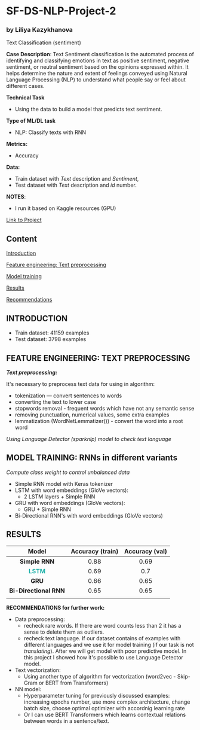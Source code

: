 # SF-DS-NLP-Project-2
### by Liliya Kazykhanova
Text Classification (sentiment)

**Case Description**:
Text Sentiment classification is the automated process of identifying and classifying emotions in text as positive sentiment, negative sentiment, or neutral sentiment based on the opinions expressed within. It helps determine the nature and extent of feelings conveyed using Natural Language Processing (NLP) to understand what people say or feel about different cases.

**Technical Task**
* Using the data to build a model that predicts text sentiment.

**Type of ML/DL task**
* NLP: Classify texts with RNN

**Metrics:**
* Accuracy

**Data:**
* Train dataset with *Text* description and *Sentiment*,
* Test dataset with *Text* description and *id* number.


**NOTES**:
* I run it based on Kaggle resources (GPU)

[Link to Project](https://github.com/LiliyaKazykhanova/SF_DS/tree/main/NLP_PROJECTS/PROJECT_2/project/project-2-text-classification.ipynb)

## Content
[Introduction](https://github.com/LiliyaKazykhanova/SF_DS/tree/main/NLP_PROJECTS/PROJECT_2#Introduction)

[Feature engineering: Text preprocessing](https://github.com/LiliyaKazykhanova/SF_DS/tree/main/NLP_PROJECTS/PROJECT_2#Feature-engineering:-Text-preprocessing)

[Model training](https://github.com/LiliyaKazykhanova/SF_DS/tree/main/NLP_PROJECTS/PROJECT_2#Model-training)

[Results](https://github.com/LiliyaKazykhanova/SF_DS/tree/main/NLP_PROJECTS/PROJECT_2#Results)

[Recommendations](https://github.com/LiliyaKazykhanova/SF_DS/tree/main/NLP_PROJECTS/PROJECT_2#Recommendations)


## INTRODUCTION
- Train dataset: 41159 examples
- Test dataset: 3798 examples

## **FEATURE ENGINEERING: TEXT PREPROCESSING**
***Text preprocessing:***

It's necessary to preprocess text data for using in algorithm:
- tokenization — convert sentences to words
- converting the text to lower case
- stopwords removal - frequent words which have not any semantic sense
- removing punctuation, numerical values, some extra examples
- lemmatization (WordNetLemmatizer()) - convert the word into a root word

*Using Language Detector (sparknlp) model to check text language*

## **MODEL TRAINING: RNNs in different variants**
*Compute class weight to control unbalanced data*
- Simple RNN model with Keras tokenizer
- LSTM with word embeddings (GloVe vectors):
    - 2 LSTM layers + Simple RNN
- GRU with word embeddings (GloVe vectors):
    - GRU + Simple RNN
- Bi-Directional RNN's with word embeddings (GloVe vectors)

## **RESULTS**

| Model | Accuracy (train) | Accuracy (val) |
| :-: | :-: | :-: |
| **Simple RNN** | 0.88 | 0.69 |
| <font color='LightSeaGreen'>**LSTM**</font> | 0.69 | 0.7 |
| **GRU** | 0.66 | 0.65 |
| **Bi-Directional RNN** | 0.65 | 0.65 |
|  |  |  |

**RECOMMENDATIONS for further work:**
* Data preprocessing:
    - recheck rare words. If there are word counts less than 2 it has a sense to delete them as outliers.
    - recheck text language. If our dataset contains of examples with different languages and we use it for model training (if our task is not *translating*). After we will get model with poor predictive model. In this project I showed how it's possible to use Language Detector model.
* Text vectorization:
    - Using another type of algorithm for vectorization (word2vec - Skip-Gram or BERT from Transformers)
* NN model:
    - Hyperparameter tuning for previously discussed examples: increasing epochs number, use more complex architecture, change batch size, choose optimal optimizer with accordnig learning rate
    - Or I can use BERT Transformers which learns contextual relations between words in a sentence/text.